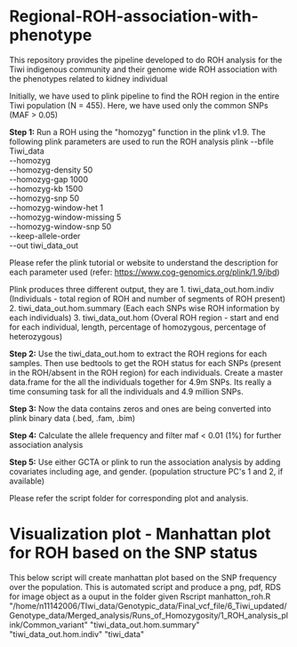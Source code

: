 # Regional-ROH-association-with-phenotype
This repository provides the pipeline developed to do ROH analysis for the Tiwi indigenous community and their genome wide ROH association with the phenotypes related to kidney individual

Initially, we have used to plink pipeline to find the ROH region in the entire Tiwi population (N = 455). Here, we have used only the common SNPs (MAF > 0.05)

**Step 1:** Run a ROH using the "homozyg" function in the plink v1.9. The following plink parameters are used to run the ROH analysis 
        plink --bfile Tiwi_data \
              --homozyg \
              --homozyg-density 50 \
              --homozyg-gap 1000 \
              --homozyg-kb 1500 \
              --homozyg-snp 50 \
              --homozyg-window-het 1 \
              --homozyg-window-missing 5 \
              --homozyg-window-snp 50 \
              --keep-allele-order \
              --out tiwi_data_out

Please refer the plink tutorial or website to understand the description for each parameter used (refer: https://www.cog-genomics.org/plink/1.9/ibd)

Plink produces three different output, they are 
                    1. tiwi_data_out.hom.indiv (Individuals - total region of ROH and number of segments of ROH present)
                    2. tiwi_data_out.hom.summary (Each each SNPs wise ROH information by each individuals)
                    3. tiwi_data_out.hom (Overal ROH region - start and end for each individual, length, percentage of homozygous, percentage of heterozygous)

**Step 2:** Use the tiwi_data_out.hom to extract the ROH regions for each samples. Then use bedtools to get the ROH status for each SNPs (present in the ROH/absent in the ROH region) for each individuals. Create a master data.frame for the all the individuals together for 4.9m SNPs. Its really a time consuming task for all the individuals and 4.9 million SNPs. 

**Step 3:** Now the data contains zeros and ones are being converted into plink binary data (.bed, .fam, .bim)

**Step 4:** Calculate the allele frequency and filter maf < 0.01 (1%) for further association analysis

**Step 5:** Use either GCTA or plink to run the association analysis by adding covariates including age, and gender. (population structure PC's 1 and 2, if available)

Please refer the script folder for corresponding plot and analysis.

# Visualization plot - Manhattan plot for ROH based on the SNP status ###
This below script will create manhattan plot based on the SNP frequency over the population. This is automated script and produce a png, pdf, RDS for image object as a ouput in the folder given
Rscript manhatton_roh.R "/home/n11142006/TIwi_data/Genotypic_data/Final_vcf_file/6_Tiwi_updated/Genotype_data/Merged_analysis/Runs_of_Homozygosity/1_ROH_analysis_plink/Common_variant" "tiwi_data_out.hom.summary" "tiwi_data_out.hom.indiv" "tiwi_data"

